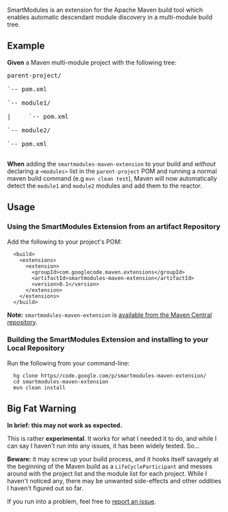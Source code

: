 SmartModules is an extension for the Apache Maven build tool which enables automatic descendant module discovery in a multi-module build tree.

## Example ##

**Given** a Maven multi-module project with the following tree:

<pre>
parent-project/<br>
`-- pom.xml<br>
`-- module1/<br>
|     `-- pom.xml<br>
`-- module2/<br>
`-- pom.xml<br>
</pre>

**When** adding the `smartmodules-maven-extension` to your build and _without_ declaring a `<modules>` list in the `parent-project` POM and running a normal maven build command (e.g `mvn clean test`), Maven will now automatically detect the `module1` and `module2` modules and add them to the reactor.

## Usage ##

### Using the SmartModules Extension from an artifact Repository ###

Add the following to your project's POM:

```
  <build>
    <extensions>
      <extension>
        <groupId>com.googlecode.maven.extensions</groupId>
        <artifactId>smartmodules-maven-extension</artifactId>
        <version>0.1</version>
      </extension>
    </extensions>
  </build>
```

**Note:** `smartmodules-maven-extension` is [available from the Maven Central repository](http://search.maven.org/#search%7Cga%7C1%7Cg%3A%22com.googlecode.smartmodules-maven-extension%22%20AND%20a%3A%22smartmodules-maven-extension%22).

### Building the SmartModules Extension and installing to your Local Repository ###

Run the following from your command-line:

```
  hg clone https//code.google.com/p/smartmodules-maven-extension/
  cd smartmodules-maven-extension
  mvn clean install
```

## Big Fat Warning ##

**In brief: this may not work as expected.**

This is rather **experimental**. It works for what I needed it to do, and while I can say I haven't run into any issues, it has been widely tested. So...

**Beware:** it may screw up your build process, and it hooks itself savagely at the beginning of the Maven build as a `LifeCycleParticipant` and messes around with the project list and the module list for each project. While I haven't noticed any, there may be unwanted side-effects and other oddities I haven't figured out so far.

If you run into a problem, feel free to [report an issue](https://code.google.com/p/smartmodules-maven-extension/issues/entry).